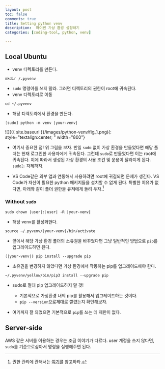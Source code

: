 ```yaml
---
layout: post
toc: false
comments: true
title: Setting python venv 
description:  파이썬 가상 환경 설정하기
categories: [coding-tool, python, venv]

---
```


## Local Ubuntu 

* venv 디렉토리를 만든다. 

```shell
mkdir /.pyvenv 
```

* `sudo` 명령어를 쓰지 말라. 그러면 디렉토리의 권한이 root에 귀속된다. 
* venv 디렉토리로 이동 

```shell
cd ~/.pyvenv 
```

* 해당 디렉토리에서 환경을 만든다. 

```shell
[sudo] python -m venv |your-venv|
```

![]({{ site.baseurl }}/images/python-venv/fig_1.png){: style="textalign:center; " width="800"}

- 여기서 중요한 점! 위 그림을 보자. 만일 `sudo` 없이 가상 환경을 만들었다면 해당 폴더는 현재 로그인한 사용자에게 귀속된다. 그런데 `sudo`로 만들었다면 이는 root에 귀속된다. 이에 따라서 생성된 가상 환경의 사용 조건 및 운용이 달라지게 된다. `sudo`는 자제하자. 

- VS Code같은 외부 앱과 연동해서 사용하려면 root에 귀결되면 문제가 생긴다. VS Code가 자신이 필요한 python 패키지들을 설치할 수 없게 된다. 특별한 이유가 없다면, 아래와 같이 폴더 권한을 유저에게 돌려 두자.[^1]

### Without `sudo` 

[^1]: 권한 관리에 관해서는 [여기](https://eunguru.tistory.com/93)를 참고하라. 

```shell
sudo chown |user|:|user| -R |your-venv|
```

* 해당 venv를 활성화한다. 

```shell
source ~/.pyvenv/|your-venv|/bin/activate 
```

* 앞에서 해당 가상 환경 폴더의 소유권을 바꾸었다면 그냥 일반적인 방법으로 `pip`를 업그레이드하면 된다. 

```shell
(|your-venv|) pip install --upgrade pip 
```

* 소유권을 변경하지 않았다면 가상 환경에서 작동하는 pip를 업그레이드해야 한다.

```shell
~/.pyvenv/yellow/bin/pip3 install --upgrade pip
```

- sudo로  절대 pip 업그레이드하지 말 것!
	- 기본적으로 가상환경 내의 pip를 활용해서 업그레이드하는 것이다. 
	- `pip --version`으로제대로 깔렸는지 확인해보자.   

- 여기까지 잘 되었으면 기본적으로 `pip`를 쓰는 데 제한이 없다. 

## Server-side 

AWS 같은 서버를 이용하는 경우는 조금 이야기가 다르다. user 계정을 쓰지 않다면, `sudo`를 기준으로삼아서 명령을 실행해주면 된다. 
 
<!--stackedit_data:
eyJoaXN0b3J5IjpbMTY3MzQ2MDc5NywtNTg3NDk2ODc3LDIwNj
UxNDY5MDddfQ==
-->